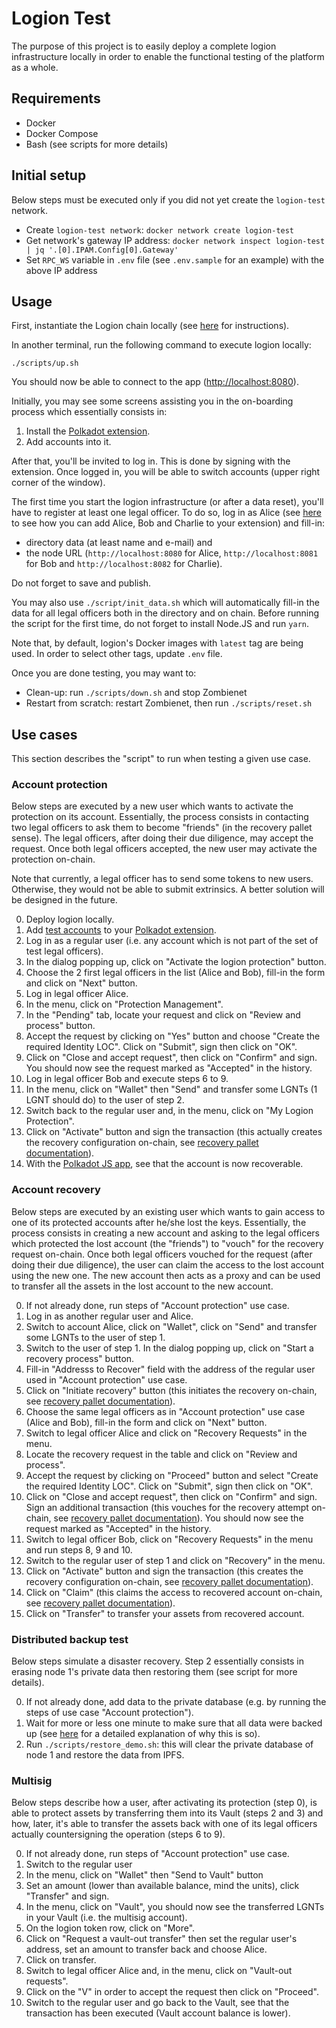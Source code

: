 # Logion Test

The purpose of this project is to easily deploy a complete logion infrastructure locally in order to enable
the functional testing of the platform as a whole.

## Requirements

- Docker
- Docker Compose
- Bash (see scripts for more details)

## Initial setup

Below steps must be executed only if you did not yet create the `logion-test` network.

- Create `logion-test network`: `docker network create logion-test`
- Get network's gateway IP address: `docker network inspect logion-test | jq '.[0].IPAM.Config[0].Gateway'`
- Set `RPC_WS` variable in `.env` file (see `.env.sample` for an example) with the above IP address

## Usage

First, instantiate the Logion chain locally
(see [here](https://github.com/logion-network/logion-collator/?tab=readme-ov-file#test-locally) for instructions).

In another terminal, run the following command to execute logion locally:

```
./scripts/up.sh
```

You should now be able to connect to the app ([http://localhost:8080](http://localhost:8080)).

Initially, you may see some screens assisting you in the on-boarding process which essentially consists in:

1. Install the [Polkadot extension](https://polkadot.js.org/extension/).
2. Add accounts into it.

After that, you'll be invited to log in. This is done by signing with the extension. Once logged in, you will be able to
switch accounts (upper right corner of the window).

The first time you start the logion infrastructure (or after a data reset), you'll have to register at least one legal officer.
To do so, log in as Alice (see [here](https://github.com/logion-network/logion-wallet#test-users) to see how you can add Alice,
Bob and Charlie to your extension) and fill-in:

- directory data (at least name and e-mail) and
- the node URL (`http://localhost:8080` for Alice, `http://localhost:8081` for Bob and `http://localhost:8082` for Charlie).

Do not forget to save and publish.

You may also use `./script/init_data.sh` which will automatically fill-in the data for all legal officers both in the directory
and on chain. Before running the script for the first time, do not forget to install Node.JS and run `yarn`.

Note that, by default, logion's Docker images with `latest` tag are being used. In order to select other tags, update `.env` file.

Once you are done testing, you may want to:

- Clean-up: run `./scripts/down.sh` and stop Zombienet
- Restart from scratch: restart Zombienet, then run `./scripts/reset.sh`

## Use cases

This section describes the "script" to run when testing a given use case.

### Account protection

Below steps are executed by a new user which wants to activate the protection on its account. Essentially, the process consists in contacting two legal officers to ask them to become "friends" (in the recovery pallet sense). The legal officers, after doing their due diligence, may accept the request. Once both legal officers accepted, the new user may activate the protection on-chain.

Note that currently, a legal officer has to send some tokens to new users. Otherwise, they would not be able to submit extrinsics. A better solution will be designed in the future.

0. Deploy logion locally.
1. Add [test accounts](https://github.com/logion-network/logion-wallet#test-users) to your [Polkadot extension](https://polkadot.js.org/extension/).
2. Log in as a regular user (i.e. any account which is not part of the set of test legal officers).
3. In the dialog popping up, click on "Activate the logion protection" button.
4. Choose the 2 first legal officers in the list (Alice and Bob), fill-in the form and click on "Next" button.
5. Log in legal officer Alice.
6. In the menu, click on "Protection Management".
7. In the "Pending" tab, locate your request and click on "Review and process" button.
8. Accept the request by clicking on "Yes" button and choose "Create the required Identity LOC". Click on "Submit", sign then click on "OK".
9. Click on "Close and accept request", then click on "Confirm" and sign. You should now see the request marked as "Accepted" in the history.
10. Log in legal officer Bob and execute steps 6 to 9.
11. In the menu, click on "Wallet" then "Send" and transfer some LGNTs (1 LGNT should do) to the user of step 2.
12. Switch back to the regular user and, in the menu, click on "My Logion Protection".
13. Click on "Activate" button and sign the transaction (this actually creates the recovery configuration on-chain,
    see [recovery pallet documentation](https://github.com/paritytech/substrate/blob/master/frame/recovery/src/lib.rs)).
14. With the [Polkadot JS app](https://polkadot.js.org/apps), see that the account is now recoverable.

### Account recovery

Below steps are executed by an existing user which wants to gain access to one of its protected accounts after he/she lost the keys. Essentially, the process consists in creating a new account and asking to the legal officers which protected the lost account (the "friends") to "vouch" for the recovery request on-chain. Once both legal officers vouched for the request (after doing their due diligence), the user can claim the access to the lost account using the new one. The new account then acts as a proxy and can be used to transfer all the assets in the lost account to the new account.

0. If not already done, run steps of "Account protection" use case.
1. Log in as another regular user and Alice.
2. Switch to account Alice, click on "Wallet", click on "Send" and transfer some LGNTs to the user of step 1.
3. Switch to the user of step 1. In the dialog popping up, click on "Start a recovery process" button.
4. Fill-in "Addresss to Recover" field with the address of the regular user used in "Account protection" use case.
5. Click on "Initiate recovery" button (this initiates the recovery on-chain,
    see [recovery pallet documentation](https://github.com/paritytech/substrate/blob/master/frame/recovery/src/lib.rs)).
6. Choose the same legal officers as in "Account protection" use case (Alice and Bob), fill-in the form and click on "Next" button.
7. Switch to legal officer Alice and click on "Recovery Requests" in the menu.
8. Locate the recovery request in the table and click on "Review and process".
9. Accept the request by clicking on "Proceed" button and select "Create the required Identity LOC". Click on "Submit", sign then click on "OK".
10. Click on "Close and accept request", then click on "Confirm" and sign. Sign an additional transaction (this vouches for the recovery attempt on-chain,
    see [recovery pallet documentation](https://github.com/paritytech/substrate/blob/master/frame/recovery/src/lib.rs)). You should now see the request marked as "Accepted" in the history.
11. Switch to legal officer Bob, click on "Recovery Requests" in the menu and run steps 8, 9 and 10.
12. Switch to the regular user of step 1 and click on "Recovery" in the menu.
13. Click on "Activate" button and sign the transaction (this creates the recovery configuration on-chain,
    see [recovery pallet documentation](https://github.com/paritytech/substrate/blob/master/frame/recovery/src/lib.rs)).
14. Click on "Claim" (this claims the access to recovered account on-chain,
    see [recovery pallet documentation](https://github.com/paritytech/substrate/blob/master/frame/recovery/src/lib.rs)).
15. Click on "Transfer" to transfer your assets from recovered account.

### Distributed backup test

Below steps simulate a disaster recovery. Step 2 essentially consists in erasing node 1's private data then restoring them (see script for more details).

0. If not already done, add data to the private database (e.g. by running the steps of use case "Account protection").
1. Wait for more or less one minute to make sure that all data were backed up (see [here](https://github.com/logion-network/logion-pg-backup-manager#readme) for 
   a detailed explanation of why this is so).
2. Run `./scripts/restore_demo.sh`: this will clear the private database of node 1 and restore the data from IPFS.

### Multisig

Below steps describe how a user, after activating its protection (step 0), is able to protect assets by transferring them into its Vault (steps 2 and 3) and
how, later, it's able to transfer the assets back with one of its legal officers actually countersigning the operation (steps 6 to 9).

0. If not already done, run steps of "Account protection" use case.
1. Switch to the regular user
2. In the menu, click on "Wallet" then "Send to Vault" button
3. Set an amount (lower than available balance, mind the units), click "Transfer" and sign.
4. In the menu, click on "Vault", you should now see the transferred LGNTs in your Vault (i.e. the multisig account).
5. On the logion token row, click on "More".
6. Click on "Request a vault-out transfer" then set the regular user's address, set an amount to transfer back and choose Alice.
7. Click on transfer.
8. Switch to legal officer Alice and, in the menu, click on "Vault-out requests".
9. Click on the "V" in order to accept the request then click on "Proceed".
10. Switch to the regular user and go back to the Vault, see that the transaction has been executed (Vault account balance is lower).
